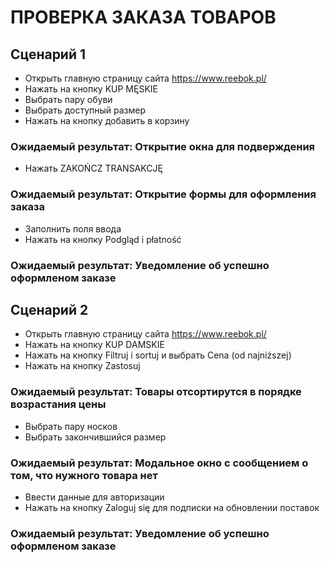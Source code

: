 # ПРОВЕРКА ЗАКАЗА ТОВАРОВ

## Сценарий 1
- Открыть главную страницу сайта https://www.reebok.pl/
- Нажать на кнопку KUP MĘSKIE
- Выбрать пару обуви
- Выбрать доступный размер
- Нажать на кнопку добавить в корзину

### Ожидаемый результат: Открытие окна для подверждения

- Нажать ZAKOŃCZ TRANSAKCJĘ

### Ожидаемый результат: Открытие формы для оформления заказа

- Заполнить поля ввода
- Нажать на кнопку Podgląd i płatność 
### Ожидаемый результат: Уведомление об успешно оформленом заказе

## Сценарий 2
- Открыть главную страницу сайта https://www.reebok.pl/
- Нажать на кнопку KUP DAMSKIE
- Нажать на кнопку Filtruj i sortuj и выбрать Cena (od najniższej)
- Нажать на кнопку Zastosuj

### Ожидаемый результат: Товары отсортирутся в порядке возрастания цены

- Выбрать пару носков
- Выбрать закончившийся размер

### Ожидаемый результат: Модальное окно с сообщением о том, что нужного товара нет

- Ввести данные для авторизации
- Нажать на кнопку Zaloguj się для подписки на обновлении поставок

### Ожидаемый результат: Уведомление об успешно оформленом заказе